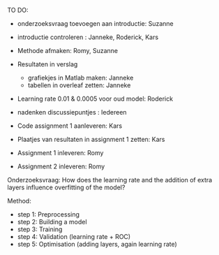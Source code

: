 TO DO:

- onderzoeksvraag toevoegen aan introductie: Suzanne
- introductie controleren : Janneke, Roderick, Kars
- Methode afmaken: Romy, Suzanne
- Resultaten in verslag
  - grafiekjes in Matlab maken: Janneke
  - tabellen in overleaf zetten: Janneke
- Learning rate 0.01 & 0.0005 voor oud model: Roderick
- nadenken discussiepuntjes : Iedereen

- Code assignment 1 aanleveren: Kars
- Plaatjes van resultaten in assignment 1 zetten: Kars
- Assignment 1 inleveren: Romy
- Assignment 2 inleveren: Romy

Onderzoeksvraag:
How does the learning rate and the addition of extra layers influence overfitting of the model?

Method:
- step 1: Preprocessing
- step 2: Building a model
- step 3: Training
- step 4: Validation (learning rate + ROC)
- step 5: Optimisation (adding layers, again learning rate)


